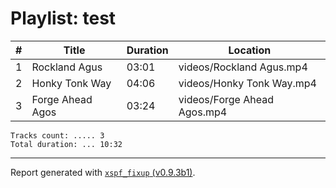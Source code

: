 # Playlist: test


|   # | Title            | Duration   | Location                    |
|-----|------------------|------------|-----------------------------|
|   1 | Rockland Agus    | 03:01      | videos/Rockland Agus.mp4    |
|   2 | Honky Tonk Way   | 04:06      | videos/Honky Tonk Way.mp4   |
|   3 | Forge Ahead Agos | 03:24      | videos/Forge Ahead Agos.mp4 |

```
Tracks count: ..... 3
Total duration: ... 10:32
```

---
Report generated with [`xspf_fixup` (v0.9.3b1)](https://github.com/jbokser/xspf_fixup).

